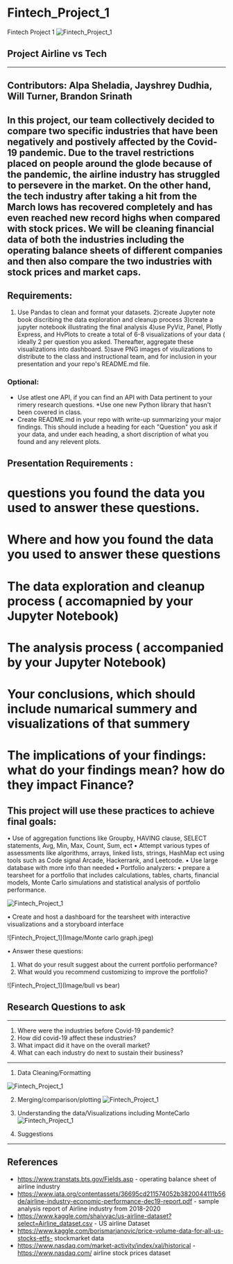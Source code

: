# Fintech_Project_1
Fintech Project 1
![Fintech_Project_1](Image/mainframe.png)
## Project Airline vs Tech 
---
Contributors: Alpa Sheladia, Jayshrey Dudhia, Will Turner, Brandon Srinath
---
In this project, our team collectively decided to compare two specific industries that have been negatively and postively affected by the Covid-19 pandemic. Due to the travel restrictions placed on people around the glode because of the pandemic, the airline industry has struggled to persevere in the market. On the other hand, the tech industry after taking a hit from the March lows has recovered completely and has even reached new record highs when compared with stock prices. We will  be cleaning financial data of both the industries including the operating balance sheets of different companies and then also compare the two industries with stock prices and market caps. 
--- 
## Requirements:
1) Use Pandas to clean and format your datasets.
2)create Jupyter note book discribing the data exploration and cleanup process
3)create a jupyter notebook illustrating the final analysis
4)use PyViz, Panel, Plotly Express, and HvPlots to create a total of 6-8 visualizations of your data ( ideally 2 per question you asked. Thereafter, aggregate these visualizations into dashboard.
5)save PNG images of visulizations to distribute to the class and instructional team, and for inclusion in your presentation and your repo's README.md file.
### Optional:
* Use atlest one API, if you can find an API with Data pertinent to your rimery research questions.
*Use one new Python library that hasn't been covered in class. 
* Create README.md in your repo with write-up summarizing your major findings. This should include a heading for each "Question" you ask if your data, and under each heading, a short discription of what you found and any relevent plots.

## Presentation Requirements :
# questions you found the data you used to answer these questions.
# Where and how you found the data you used to answer these questions
# The data exploration and cleanup process ( accomapnied by your Jupyter Notebook)
# The analysis process ( accompanied by your Jupyter Notebook)
# Your conclusions, which should include numarical summery and visualizations of that summery
# The implications of your findings: what do your findings mean? how do they impact Finance?  

## This project will use these practices to achieve final goals:
•	Use of aggregation functions like Groupby, HAVING clause, SELECT statements, Avg, Min, Max, Count, Sum, ect
•	Attempt various types of assessments like algorithms, arrays, linked lists, strings, HashMap ect using tools such as Code signal Arcade, Hackerrank, and Leetcode. 
•	Use large database with more info than needed 
•	Portfolio analyzers: 
•	prepare a tearsheet for a portfolio that includes calculations, tables, charts, financial models, Monte Carlo simulations and statistical analysis of portfolio performance.

![Fintech_Project_1](Image/chart)

•	Create and host a dashboard for the tearsheet with interactive visualizations and a storyboard interface 

![Fintech_Project_1](Image/Monte carlo graph.jpeg)

•	Answer these questions: 
 1)	What do your result suggest about the current portfolio performance?
 2)	What would you recommend customizing to improve the portfolio? 
 
 ![Fintech_Project_1](Image/bull vs bear)


## Research Questions to ask
---
1. Where were the industries before Covid-19 pandemic?
2. How did covid-19 affect these industries?
3. What impact did it have on the overall market?
4. What can each industry do next to sustain their business?

---
1. Data Cleaning/Formatting

![Fintech_Project_1](Image/clean_format.png)


2. Merging/comparison/plotting
![Fintech_Project_1](Image/PyViz_Plotly.png)

3. Understanding the data/Visualizations including MonteCarlo
![Fintech_Project_1](Image/MonteCarlo.png)

4. Suggestions
---
## References
- https://www.transtats.bts.gov/Fields.asp - operating balance sheet of airline industry
- https://www.iata.org/contentassets/36695cd211574052b3820044111b56de/airline-industry-economic-performance-dec19-report.pdf - sample analysis report of Airline industry from 2018-2020
- https://www.kaggle.com/shaivyac/us-airline-dataset?select=Airline_dataset.csv - US airline Dataset
- https://www.kaggle.com/borismarjanovic/price-volume-data-for-all-us-stocks-etfs- stockmarket data
- https://www.nasdaq.com/market-activity/index/xal/historical - https://www.nasdaq.com/ airline stock prices dataset




